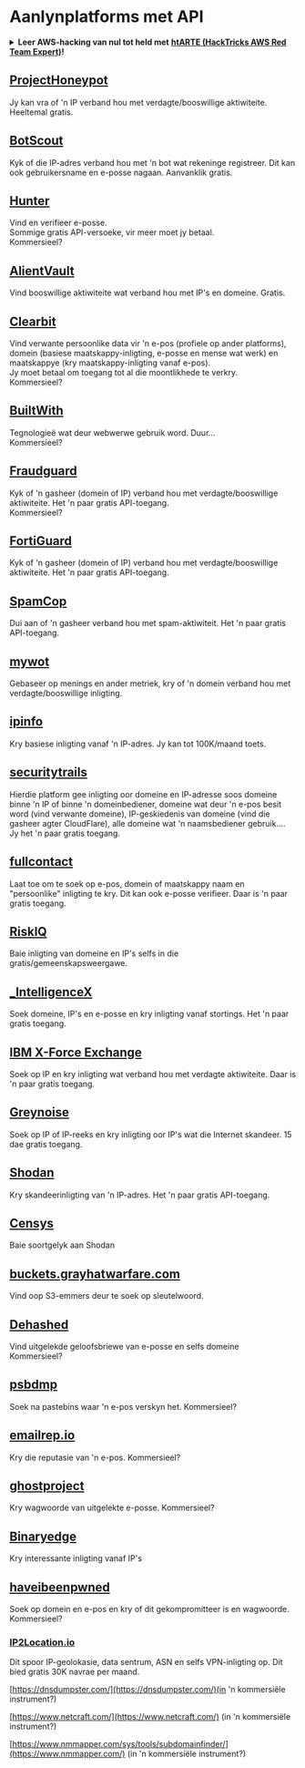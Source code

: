 # Aanlynplatforms met API

<details>

<summary><strong>Leer AWS-hacking van nul tot held met</strong> <a href="https://training.hacktricks.xyz/courses/arte"><strong>htARTE (HackTricks AWS Red Team Expert)</strong></a><strong>!</strong></summary>

Ander maniere om HackTricks te ondersteun:

* As jy wil sien dat jou **maatskappy geadverteer word in HackTricks** of **HackTricks aflaai in PDF-formaat**, kyk na die [**INSKRYWINGSPLANNE**](https://github.com/sponsors/carlospolop)!
* Kry die [**amptelike PEASS & HackTricks swag**](https://peass.creator-spring.com)
* Ontdek [**Die PEASS-familie**](https://opensea.io/collection/the-peass-family), ons versameling eksklusiewe [**NFT's**](https://opensea.io/collection/the-peass-family)
* **Sluit aan by die** 💬 [**Discord-groep**](https://discord.gg/hRep4RUj7f) of die [**telegram-groep**](https://t.me/peass) of **volg** ons op **Twitter** 🐦 [**@hacktricks\_live**](https://twitter.com/hacktricks\_live)**.**
* **Deel jou haktruuks deur PR's in te dien by die** [**HackTricks**](https://github.com/carlospolop/hacktricks) en [**HackTricks Cloud**](https://github.com/carlospolop/hacktricks-cloud) github-opslag.

</details>

## [ProjectHoneypot](https://www.projecthoneypot.org/)

Jy kan vra of 'n IP verband hou met verdagte/booswillige aktiwiteite. Heeltemal gratis.

## [**BotScout**](http://botscout.com/api.htm)

Kyk of die IP-adres verband hou met 'n bot wat rekeninge registreer. Dit kan ook gebruikersname en e-posse nagaan. Aanvanklik gratis.

## [Hunter](https://hunter.io/)

Vind en verifieer e-posse.\
Sommige gratis API-versoeke, vir meer moet jy betaal.\
Kommersieel?

## [AlientVault](https://otx.alienvault.com/api)

Vind booswillige aktiwiteite wat verband hou met IP's en domeine. Gratis.

## [Clearbit](https://dashboard.clearbit.com/)

Vind verwante persoonlike data vir 'n e-pos (profiele op ander platforms), domein (basiese maatskappy-inligting, e-posse en mense wat werk) en maatskappye (kry maatskappy-inligting vanaf e-pos).\
Jy moet betaal om toegang tot al die moontlikhede te verkry.\
Kommersieel?

## [BuiltWith](https://builtwith.com/)

Tegnologieë wat deur webwerwe gebruik word. Duur...\
Kommersieel?

## [Fraudguard](https://fraudguard.io/)

Kyk of 'n gasheer (domein of IP) verband hou met verdagte/booswillige aktiwiteite. Het 'n paar gratis API-toegang.\
Kommersieel?

## [FortiGuard](https://fortiguard.com/)

Kyk of 'n gasheer (domein of IP) verband hou met verdagte/booswillige aktiwiteite. Het 'n paar gratis API-toegang.

## [SpamCop](https://www.spamcop.net/)

Dui aan of 'n gasheer verband hou met spam-aktiwiteit. Het 'n paar gratis API-toegang.

## [mywot](https://www.mywot.com/)

Gebaseer op menings en ander metriek, kry of 'n domein verband hou met verdagte/booswillige inligting.

## [ipinfo](https://ipinfo.io/)

Kry basiese inligting vanaf 'n IP-adres. Jy kan tot 100K/maand toets.

## [securitytrails](https://securitytrails.com/app/account)

Hierdie platform gee inligting oor domeine en IP-adresse soos domeine binne 'n IP of binne 'n domeinbediener, domeine wat deur 'n e-pos besit word (vind verwante domeine), IP-geskiedenis van domeine (vind die gasheer agter CloudFlare), alle domeine wat 'n naamsbediener gebruik....\
Jy het 'n paar gratis toegang.

## [fullcontact](https://www.fullcontact.com/)

Laat toe om te soek op e-pos, domein of maatskappy naam en "persoonlike" inligting te kry. Dit kan ook e-posse verifieer. Daar is 'n paar gratis toegang.

## [RiskIQ](https://www.spiderfoot.net/documentation/)

Baie inligting van domeine en IP's selfs in die gratis/gemeenskapsweergawe.

## [\_IntelligenceX](https://intelx.io/)

Soek domeine, IP's en e-posse en kry inligting vanaf stortings. Het 'n paar gratis toegang.

## [IBM X-Force Exchange](https://exchange.xforce.ibmcloud.com/)

Soek op IP en kry inligting wat verband hou met verdagte aktiwiteite. Daar is 'n paar gratis toegang.

## [Greynoise](https://viz.greynoise.io/)

Soek op IP of IP-reeks en kry inligting oor IP's wat die Internet skandeer. 15 dae gratis toegang.

## [Shodan](https://www.shodan.io/)

Kry skandeerinligting van 'n IP-adres. Het 'n paar gratis API-toegang.

## [Censys](https://censys.io/)

Baie soortgelyk aan Shodan

## [buckets.grayhatwarfare.com](https://buckets.grayhatwarfare.com/)

Vind oop S3-emmers deur te soek op sleutelwoord.

## [Dehashed](https://www.dehashed.com/data)

Vind uitgelekde geloofsbriewe van e-posse en selfs domeine\
Kommersieel?

## [psbdmp](https://psbdmp.ws/)

Soek na pastebins waar 'n e-pos verskyn het. Kommersieel?

## [emailrep.io](https://emailrep.io/key)

Kry die reputasie van 'n e-pos. Kommersieel?

## [ghostproject](https://ghostproject.fr/)

Kry wagwoorde van uitgelekte e-posse. Kommersieel?

## [Binaryedge](https://www.binaryedge.io/)

Kry interessante inligting vanaf IP's

## [haveibeenpwned](https://haveibeenpwned.com/)

Soek op domein en e-pos en kry of dit gekompromitteer is en wagwoorde. Kommersieel?

### [IP2Location.io](https://www.ip2location.io/)

Dit spoor IP-geolokasie, data sentrum, ASN en selfs VPN-inligting op. Dit bied gratis 30K navrae per maand.



[https://dnsdumpster.com/](https://dnsdumpster.com/)(in 'n kommersiële instrument?)

[https://www.netcraft.com/](https://www.netcraft.com/) (in 'n kommersiële instrument?)

[https://www.nmmapper.com/sys/tools/subdomainfinder/](https://www.nmmapper.com/) (in 'n kommersiële instrument?)
